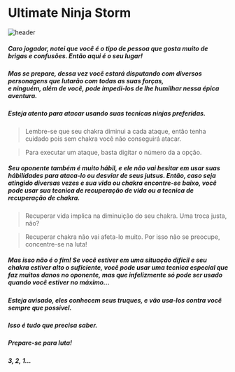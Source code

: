 # Ultimate Ninja Storm

![header](https://user-images.githubusercontent.com/71456854/129792787-010ea1c7-23e4-433c-91ba-79d3916cd611.jpg)



##### Caro jogador, notei que você é o tipo de pessoa que gosta muito de brigas e confusões. Então aqui é o seu lugar!
##### Mas se prepare, dessa vez você estará disputando com diversos personagens que lutarão com todas as suas forças, <br> e ninguém, além de você, pode impedi-los de lhe humilhar nessa épica aventura.

##### Esteja atento para atacar usando suas tecnicas ninjas preferidas.
   
  > Lembre-se que seu chakra diminui a cada ataque, então tenha cuidado pois sem chakra você não conseguirá atacar.
  
  > Para executar um ataque, basta digitar o número da a opção.

##### Seu oponente também é muito hábil, e ele não vai hesitar em usar suas hábilidades para ataca-lo ou desviar de seus jutsus. Então, caso seja atingido diversas vezes e sua vida ou chakra encontre-se baixo, você pode usar sua tecnica de recuperação de vida ou a tecnica de recuperação de chakra.

   > Recuperar vida implica na diminuição do seu chakra. Uma troca justa, não?
   
   > Recuperar chakra não vai afeta-lo muito. Por isso não se preocupe, concentre-se na luta!

##### Mas isso não é o fim! Se você estiver em uma situação dificil e seu chakra estiver alto o suficiente, você pode usar uma tecnica especial que faz muitos danos no oponente, mas que infelizmente só pode ser usado quando você estiver no máximo...

##### Esteja avisado, eles conhecem seus truques, e vão usa-los contra você sempre que possivel.

##### Isso é tudo que precisa saber.
##### Prepare-se para luta! 
##### 3, 2, 1...


